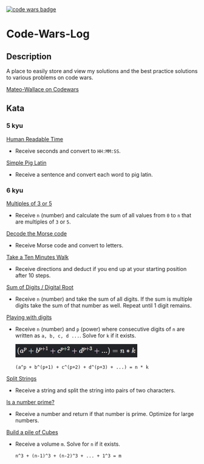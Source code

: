 [![code wars badge](https://www.codewars.com/users/Mateo-Wallace/badges/micro)](https://www.codewars.com/users/Mateo-Wallace)

# Code-Wars-Log

## Description

A place to easily store and view my solutions and the best practice solutions to various problems on code wars.

[Mateo-Wallace on Codewars](https://www.codewars.com/users/Mateo-Wallace)

## Kata

### 5 kyu

[Human Readable Time](./kata/5%20kyu/Human%20Readable%20Time/README.md)

- Receive seconds and convert to `HH:MM:SS`.

[Simple Pig Latin](./kata/5%20kyu/Simple%20Pig%20Latin/README.md)

- Receive a sentence and convert each word to pig latin.

### 6 kyu

[Multiples of 3 or 5](./kata/6%20kyu/Multiples%20of%203%20or%205/README.md)

- Receive `n` (number) and calculate the sum of all values from `0` to `n` that are multiples of `3` or `5`.

[Decode the Morse code](./kata/6%20kyu/Decode%20the%20Morse%20code/README.md)

- Receive Morse code and convert to letters.

[Take a Ten Minutes Walk](./kata/6%20kyu/Take%20a%20Ten%20Minutes%20Walk/README.md)

- Receive directions and deduct if you end up at your starting position after 10 steps.

[Sum of Digits / Digital Root](./kata/6%20kyu/Sum%20of%20Digits%20Digital%20Root/README.md)

- Receive `n` (number) and take the sum of all digits. If the sum is multiple digits take the sum of that number as well. Repeat until 1 digit remains.

[Playing with digits](./kata/6%20kyu/Playing%20with%20digits/README.md)

- Receive `n` (number) and `p` (power) where consecutive digits of `n` are written as `a, b, c, d ...`. Solve for `k` if it exists.

  ![math](./kata/6%20kyu/Playing%20with%20digits/sumExample.png)
  ```
  (a^p + b^(p+1) + c^(p+2) + d^(p+3) + ...) = n * k
  ```

[Split Strings](./kata/6%20kyu/Split%20Strings/README.md)

- Receive a string and split the string into pairs of two characters.

[Is a number prime?](./kata/6%20kyu/Is%20a%20number%20prime/README.md)

- Receive a number and return if that number is prime. Optimize for large numbers.

[Build a pile of Cubes](./kata/6%20kyu/Building%20a%20pile%20of%20cubes/README.md)

- Receive a volume `m`. Solve for `n` if it exists.
  ```
  n^3 + (n-1)^3 + (n-2)^3 + ... + 1^3 = m
  ```
